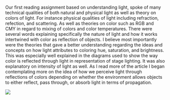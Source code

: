Our first reading assignment based on understanding light, spoke of many technical qualities of both natural and physical light as well as theory on colors of light. For instance physical qualities of light including refraction, refection, and scattering. As well as theories on color such as RGB and CMY in regard to mixing of colors and color temperatures. There were several words explaining specifically the nature of light and how it works intertwined with color as reflection of objects.
  I believe most importantly were the theories that gave a better understanding regarding the ideas and concepts on how light attributes to coloring hue, saturation, and brightness. This was especially well explained in the diagrams used to show the way color is reflected through light in representation of stage lighting. It was also explanatory on intensity of light as well. As I read more of the article I began contemplating more on the idea of how we perceive light through reflections of colors depending on whether the environment allows objects to either reflect, pass through, or absorb light in terms of propagation.  


![](https://media.giphy.com/media/wypXxlLUpzp7O/giphy.gif)

